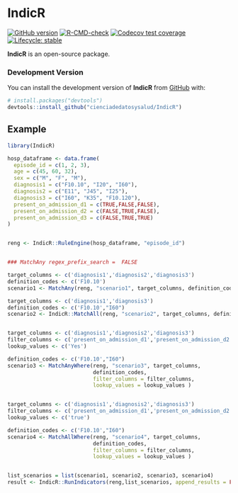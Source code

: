 
<!-- README.md is generated from README.Rmd. Please edit that file -->

# IndicR 

<!-- badges: start -->

<!-- [![CRAN
status](https://www.r-pkg.org/badges/version/)](https://CRAN.R-project.org/package="package"/)-->
[![GitHub
version](https://img.shields.io/badge/GitHub-0.0.0-blue)](https://github.com/cienciadedatosysalud/IndicR)
[![R-CMD-check](https://github.com/cienciadedatosysalud/IndicR/actions/workflows/R-CMD-check.yaml/badge.svg)](https://github.com/cienciadedatosysalud/IndicR/actions/workflows/R-CMD-check.yaml)
[![Codecov test coverage](https://codecov.io/gh/cienciadedatosysalud/IndicR/graph/badge.svg)](https://app.codecov.io/gh/cienciadedatosysalud/IndicR)
[![Lifecycle:
stable](https://lifecycle.r-lib.org/articles/figures/lifecycle-stable.svg)](https://lifecycle.r-lib.org/articles/stages.html#stable/)
<!-- badges: end -->

**IndicR** is an open-source package.

### Development Version

You can install the development version of **IndicR** from
[GitHub](https://github.com/) with:

``` r
# install.packages("devtools")
devtools::install_github("cienciadedatosysalud/IndicR")
```

## Example

``` r
library(IndicR)

hosp_dataframe <- data.frame(
  episode_id = c(1, 2, 3),
  age = c(45, 60, 32),
  sex = c("M", "F", "M"),
  diagnosis1 = c("F10.10", "I20", "I60"),
  diagnosis2 = c("E11", "J45", "I25"),
  diagnosis3 = c("I60", "K35", "F10.120"),
  present_on_admission_d1 = c(TRUE,FALSE,FALSE),
  present_on_admission_d2 = c(FALSE,TRUE,FALSE),
  present_on_admission_d3 = c(FALSE,TRUE,TRUE)
)


reng <- IndicR::RuleEngine(hosp_dataframe, "episode_id")


### MatchAny regex_prefix_search =  FALSE

target_columns <- c('diagnosis1','diagnosis2','diagnosis3')
definition_codes <- c('F10.10')
scenario1 <- MatchAny(reng, "scenario1", target_columns, definition_codes)

target_columns <- c('diagnosis1','diagnosis3')
definition_codes <- c('F10.10',"I60")
scenario2 <- IndicR::MatchAll(reng, "scenario2", target_columns, definition_codes)


target_columns <- c('diagnosis1','diagnosis2','diagnosis3')
filter_columns <- c('present_on_admission_d1','present_on_admission_d2','present_on_admission_d3')
lookup_values <- c('Yes')

definition_codes <- c('F10.10',"I60")
scenario3 <- MatchAnyWhere(reng, "scenario3", target_columns,
                           definition_codes,
                           filter_columns = filter_columns,
                           lookup_values = lookup_values )


target_columns <- c('diagnosis1','diagnosis2','diagnosis3')
filter_columns <- c('present_on_admission_d1','present_on_admission_d2','present_on_admission_d3')
lookup_values <- c('true')

definition_codes <- c('F10.10',"I60")
scenario4 <- MatchAllWhere(reng, "scenario4", target_columns,
                           definition_codes,
                           filter_columns = filter_columns,
                           lookup_values = lookup_values )


list_scenarios = list(scenario1, scenario2, scenario3, scenario4)
result <- IndicR::RunIndicators(reng,list_scenarios, append_results = FALSE)

```
